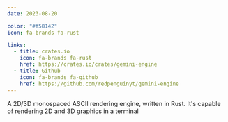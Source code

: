 ```yaml
---
date: 2023-08-20

color: "#f58142"
icon: fa-brands fa-rust

links:
  - title: crates.io
    icon: fa-brands fa-rust
    href: https://crates.io/crates/gemini-engine
  - title: Github
    icon: fa-brands fa-github
    href: https://github.com/redpenguinyt/gemini-engine
---
```


A 2D/3D monospaced ASCII rendering engine, written in Rust. It's capable of rendering 2D and 3D graphics in a terminal